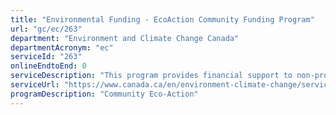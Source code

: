 ```yaml
---
title: "Environmental Funding - EcoAction Community Funding Program"
url: "gc/ec/263"
department: "Environment and Climate Change Canada"
departmentAcronym: "ec"
serviceId: "263"
onlineEndtoEnd: 0
serviceDescription: "This program provides financial support to non-profit and non-government organizations for local action-based projects that produce measurable, positive effects on the environment. Projects must address fresh water environmental priorities listed in the Call for Proposals."
serviceUrl: "https://www.canada.ca/en/environment-climate-change/services/environmental-funding/ecoaction-community-program.html"
programDescription: "Community Eco-Action"
---
```

